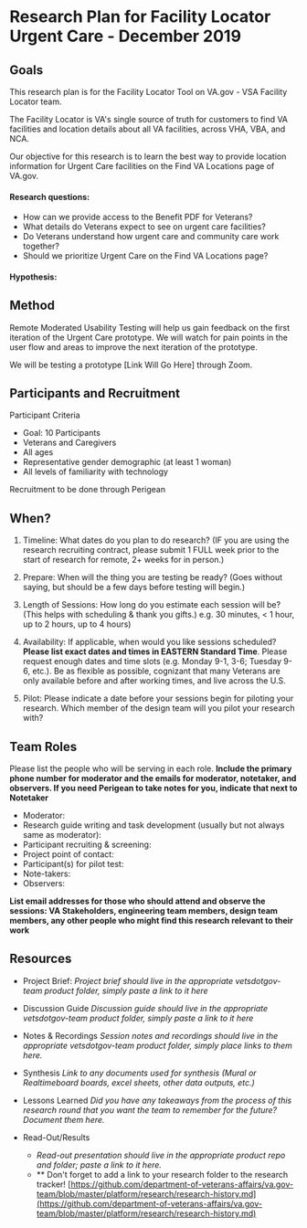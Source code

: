 # Research Plan for Facility Locator Urgent Care - December 2019

## Goals
This research plan is for the Facility Locator Tool on VA.gov - VSA Facility Locator team.

The Facility Locator is VA's single source of truth for customers to find VA facilities and location details about all VA facilities, across VHA, VBA, and NCA.

Our objective for this research is to learn the best way to provide location information for Urgent Care facilities on the Find VA Locations page of VA.gov.

#### Research questions:
- How can we provide access to the Benefit PDF for Veterans? 
- What details do Veterans expect to see on urgent care facilities? 
- Do Veterans understand how urgent care and community care work together? 
- Should we prioritize Urgent Care on the Find VA Locations page?

#### Hypothesis: 


## Method
Remote Moderated Usability Testing will help us gain feedback on the first iteration of the Urgent Care prototype. We will watch for pain points in the user flow and areas to improve the next iteration of the prototype.

We will be testing a prototype [Link Will Go Here] through Zoom.

## Participants and Recruitment
Participant Criteria
- Goal: 10 Participants
- Veterans and Caregivers
- All ages
- Representative gender demographic (at least 1 woman)
- All levels of familiarity with technology

Recruitment to be done through Perigean

## When? 
1.	Timeline: What dates do you plan to do research? 
(IF you are using the research recruiting contract, please submit 1 FULL week prior to the start of research for remote, 2+ weeks for in person.) 

2.	Prepare: When will the thing you are testing be ready? (Goes without saying, but should be a few days before testing will begin.) 

3. Length of Sessions: How long do you estimate each session will be? (This helps with scheduling & thank you gifts.) e.g. 30 minutes, < 1 hour, up to 2 hours, up to 4 hours) 

4.	Availability: If applicable, when would you like sessions scheduled? **Please list exact dates and times in EASTERN Standard Time**. Please request enough dates and time slots (e.g. Monday 9-1, 3-6; Tuesday 9-6, etc.). Be as flexible as possible, cognizant that many Veterans are only available before and after working times, and live across the U.S.

5.	Pilot: Please indicate a date before your sessions begin for piloting your research. Which member of the design team will you pilot your research with? 

## Team Roles
Please list the people who will be serving in each role. **Include the primary phone number for moderator and the emails for moderator, notetaker, and observers. If you need Perigean to take notes for you, indicate that next to Notetaker** 
- Moderator:
- Research guide writing and task development (usually but not always same as moderator):
- Participant recruiting & screening:
- Project point of contact:
- Participant(s) for pilot test:
- Note-takers:
- Observers:

**List email addresses for those who should attend and observe the sessions: VA Stakeholders, engineering team members, design team members, any other people who might find this research relevant to their work**

## Resources
- Project Brief: 
*Project brief should live in the appropriate vetsdotgov-team product folder, simply paste a link to it here*

- Discussion Guide
*Discussion guide should live in the appropriate vetsdotgov-team product folder, simply paste a link to it here*

- Notes & Recordings
*Session notes and recordings should live in the appropriate vetsdotgov-team product folder, simply place links to them here.*

- Synthesis
*Link to any documents used for synthesis (Mural or Realtimeboard boards, excel sheets, other data outputs, etc.)* 

- Lessons Learned
*Did you have any takeaways from the process of this research round that you want the team to remember for the future? Document them here.* 

- Read-Out/Results
  - *Read-out presentation should live in the appropriate product repo and folder; paste a link to it here.* 
  - ** Don't forget to add a link to your research folder to the research tracker! [https://github.com/department-of-veterans-affairs/va.gov-team/blob/master/platform/research/research-history.md](https://github.com/department-of-veterans-affairs/va.gov-team/blob/master/platform/research/research-history.md)

